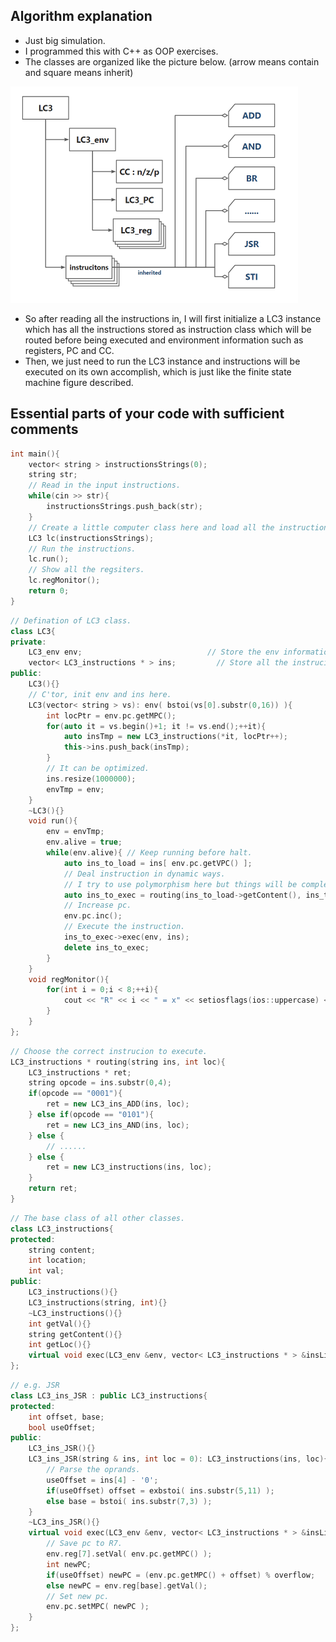 ## Algorithm explanation

- Just big simulation.
- I programmed this with C++ as OOP exercises.
- The classes are organized like the picture below. (arrow means contain and square means inherit)

<img src="./static/class.png" style="zoom:50%;" />

- So after reading all the instructions in, I will first initialize a LC3 instance which has all the instructions stored as instruction class which will be routed before being executed and environment information such as registers, PC and CC.
- Then, we just need to run the LC3 instance and instructions will be executed on its own accomplish, which is just like the finite state machine figure described.

## Essential parts of your code with sufficient comments

```cpp
int main(){
    vector< string > instructionsStrings(0);
    string str;
    // Read in the input instructions.
    while(cin >> str){
        instructionsStrings.push_back(str);
    }
    // Create a little computer class here and load all the instructions and data.
    LC3 lc(instructionsStrings);
    // Run the instructions.
    lc.run();
    // Show all the regsiters.
    lc.regMonitor();
    return 0;
}
```

```cpp
// Defination of LC3 class.
class LC3{
private:
    LC3_env env;							// Store the env informations.
    vector< LC3_instructions * > ins;		  // Store all the instrucitons and data.
public:
    LC3(){}
    // C'tor, init env and ins here.
    LC3(vector< string > vs): env( bstoi(vs[0].substr(0,16)) ){
        int locPtr = env.pc.getMPC();
        for(auto it = vs.begin()+1; it != vs.end();++it){
            auto insTmp = new LC3_instructions(*it, locPtr++);
            this->ins.push_back(insTmp);
        }
        // It can be optimized.
        ins.resize(1000000);
        envTmp = env;
    }
    ~LC3(){}
    void run(){
        env = envTmp;
        env.alive = true;
        while(env.alive){ // Keep running before halt.
            auto ins_to_load = ins[ env.pc.getVPC() ];
            // Deal instruction in dynamic ways.
            // I try to use polymorphism here but things will be complex and unsafe in that case.
            auto ins_to_exec = routing(ins_to_load->getContent(), ins_to_load->getLoc());
            // Increase pc.
            env.pc.inc();
            // Execute the instruction.
            ins_to_exec->exec(env, ins);
            delete ins_to_exec;
        }
    }
    void regMonitor(){
        for(int i = 0;i < 8;++i){
            cout << "R" << i << " = x" << setiosflags(ios::uppercase) << setw(4) << setfill('0') << hex << env.reg[i].getVal() << dec << "\n";
        }
    }
};
```

```cpp
// Choose the correct instrucion to execute.
LC3_instructions * routing(string ins, int loc){
    LC3_instructions * ret;
    string opcode = ins.substr(0,4);
    if(opcode == "0001"){
        ret = new LC3_ins_ADD(ins, loc);
    } else if(opcode == "0101"){
        ret = new LC3_ins_AND(ins, loc);
	} else {
        // ......
    } else {
        ret = new LC3_instructions(ins, loc);
    }
    return ret;
}
```

```cpp
// The base class of all other classes.
class LC3_instructions{
protected:
    string content;
    int location;
    int val;
public:
    LC3_instructions(){}
    LC3_instructions(string, int){}
    ~LC3_instructions(){}
    int getVal(){}
    string getContent(){}
    int getLoc(){}
    virtual void exec(LC3_env &env, vector< LC3_instructions * > &insList){}
};
```

```cpp
// e.g. JSR
class LC3_ins_JSR : public LC3_instructions{
protected:
    int offset, base;
    bool useOffset;
public:
    LC3_ins_JSR(){}
    LC3_ins_JSR(string & ins, int loc = 0): LC3_instructions(ins, loc){
        // Parse the oprands.
        useOffset = ins[4] - '0';
        if(useOffset) offset = exbstoi( ins.substr(5,11) );
        else base = bstoi( ins.substr(7,3) );
    }
    ~LC3_ins_JSR(){}
    virtual void exec(LC3_env &env, vector< LC3_instructions * > &insList){
        // Save pc to R7.
        env.reg[7].setVal( env.pc.getMPC() );
        int newPC;
        if(useOffset) newPC = (env.pc.getMPC() + offset) % overflow;
        else newPC = env.reg[base].getVal();
        // Set new pc.
        env.pc.setMPC( newPC );
    }
};
```


